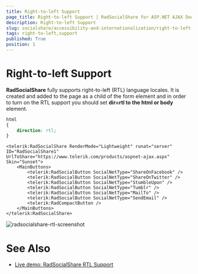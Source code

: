 ```yaml
---
title: Right-to-left Support
page_title: Right-to-left Support | RadSocialShare for ASP.NET AJAX Documentation
description: Right-to-left Support
slug: socialshare/accessibility-and-internationalization/right-to-left-support
tags: right-to-left,support
published: True
position: 1
---
```


# Right-to-left Support



**RadSocialShare** fully supports right-to-left (RTL) language locales. It is created and added to the page as a child of the form element and in order to turn on the RTL support you should set **dir=rtl to the html or body** element.

````CSS
html
{
    direction: rtl;
} 
````



````ASP.NET
<telerik:RadSocialShare RenderMode="Lightweight" runat="server" ID="RadSocialShare1" UrlToShare="https://www.telerik.com/products/aspnet-ajax.aspx" Skin="Sunset">
    <MainButtons>
        <telerik:RadSocialButton SocialNetType="ShareOnFacebook" />
        <telerik:RadSocialButton SocialNetType="ShareOnTwitter" />
        <telerik:RadSocialButton SocialNetType="StumbleUpon" />
        <telerik:RadSocialButton SocialNetType="Tumblr" />
        <telerik:RadSocialButton SocialNetType="MailTo" />
        <telerik:RadSocialButton SocialNetType="SendEmail" />
        <telerik:RadCompactButton />
    </MainButtons>
</telerik:RadSocialShare>
````

![radsocialshare-rtl-screenshot](images/radsocialshare-rtl-screenshot.png)

# See Also

 * [Live demo: RadSocialShare RTL Support](https://demos.telerik.com/aspnet-ajax/socialshare/examples/righttoleft/defaultcs.aspx)
